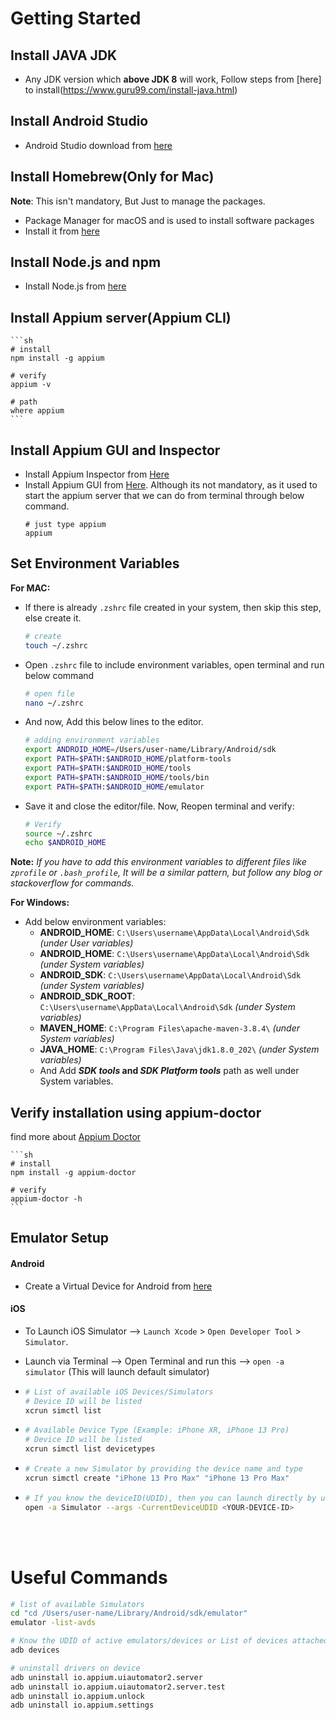 # Getting Started

## Install JAVA JDK

- Any JDK version which **above JDK 8** will work, Follow steps from [here] to
  install(https://www.guru99.com/install-java.html)

## Install Android Studio

  <!-- Helpful to launch Android Emulator -->

- Android Studio download from [here](https://developer.android.com/studio)

## Install Homebrew(Only for Mac)

**Note**: This isn't mandatory, But Just to manage the packages.

- Package Manager for macOS and is used to install software packages
- Install it from [here](https://brew.sh/)

## Install Node.js and npm

- Install Node.js from [here](https://nodejs.org/en/)

## Install Appium server(Appium CLI)

    ```sh
    # install
    npm install -g appium

    # verify
    appium -v

    # path
    where appium
    ```

## Install Appium GUI and Inspector

- Install Appium Inspector
  from [Here](https://github.com/appium/appium-inspector/releases/download/v2022.2.1/Appium-Inspector-mac-2022.2.1.dmg)
- Install Appium GUI
  from [Here](https://github.com/appium/appium-desktop/releases/download/v1.22.2/Appium-Server-GUI-mac-1.22.2.dmg).
  Although its not mandatory, as it used to start the appium server that we can do from terminal through below command.
  ```shell
  # just type appium
  appium
  ```

## Set Environment Variables

**For MAC:**

- If there is already `.zshrc` file created in your system, then skip this step, else create it.

  ```sh
  # create
  touch ~/.zshrc
  ```

- Open `.zshrc` file to include environment variables, open terminal and run below command

  ```sh
  # open file
  nano ~/.zshrc
  ```

- And now, Add this below lines to the editor.

  ```sh
  # adding environment variables
  export ANDROID_HOME=/Users/user-name/Library/Android/sdk
  export PATH=$PATH:$ANDROID_HOME/platform-tools
  export PATH=$PATH:$ANDROID_HOME/tools
  export PATH=$PATH:$ANDROID_HOME/tools/bin
  export PATH=$PATH:$ANDROID_HOME/emulator
  ```

- Save it and close the editor/file. Now, Reopen terminal and verify:

  ```sh
  # Verify
  source ~/.zshrc
  echo $ANDROID_HOME
  ```

**Note:** _If you have to add this environment variables to different files like `zprofile` or `.bash_profile`, It will
be a similar pattern, but follow any blog or stackoverflow for commands._

**For Windows:**

- Add below environment variables:
    - **ANDROID_HOME**: `C:\Users\username\AppData\Local\Android\Sdk` _(under User variables)_
    - **ANDROID_HOME**: `C:\Users\username\AppData\Local\Android\Sdk` _(under System variables)_
    - **ANDROID_SDK**: `C:\Users\username\AppData\Local\Android\Sdk` _(under System variables)_
    - **ANDROID_SDK_ROOT**: `C:\Users\username\AppData\Local\Android\Sdk` _(under System variables)_
    - **MAVEN_HOME**: `C:\Program Files\apache-maven-3.8.4\` _(under System variables)_
    - **JAVA_HOME**: `C:\Program Files\Java\jdk1.8.0_202\` _(under System variables)_
    - And Add **_SDK tools_ and _SDK Platform tools_** path as well under System variables.

## Verify installation using appium-doctor

find more about [Appium Doctor](https://github.com/appium/appium-doctor)

    ```sh
    # install
    npm install -g appium-doctor

    # verify
    appium-doctor -h
    ```

## Emulator Setup

#### Android

- Create a Virtual Device for Android
  from [here](https://www.geeksforgeeks.org/how-to-install-android-virtual-deviceavd/)

#### iOS

- To Launch iOS Simulator --> `Launch Xcode` > `Open Developer Tool` > `Simulator`.

- Launch via Terminal --> Open Terminal and run this --> `open -a simulator` (This will launch default simulator)

-   ```sh
    # List of available iOS Devices/Simulators
    # Device ID will be listed
    xcrun simctl list
    ```

-   ```sh
    # Available Device Type (Example: iPhone XR, iPhone 13 Pro)
    # Device ID will be listed
    xcrun simctl list devicetypes
    ```

-   ```sh
    # Create a new Simulator by providing the device name and type
    xcrun simctl create "iPhone 13 Pro Max" "iPhone 13 Pro Max"
    ```

-   ```sh
    # If you know the deviceID(UDID), then you can launch directly by using below command
    open -a Simulator --args -CurrentDeviceUDID <YOUR-DEVICE-ID>
    ```

</br>
</br>

# Useful Commands

```sh
# list of available Simulators
cd "cd /Users/user-name/Library/Android/sdk/emulator"
emulator -list-avds

# Know the UDID of active emulators/devices or List of devices attached currently
adb devices

# uninstall drivers on device
adb uninstall io.appium.uiautomator2.server
adb uninstall io.appium.uiautomator2.server.test
adb uninstall io.appium.unlock
adb uninstall io.appium.settings
```

